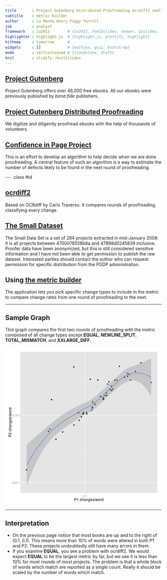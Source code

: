 ```yaml
---
title       : Project Gutenberg Distributed Proofreading ocrdiff2 small dataset
subtitle    : metric builder
author      : La Monte Henry Piggy Yarroll
job         : analyst
framework   : io2012        # {io2012, html5slides, shower, dzslides, ...}
highlighter : highlight.js  # {highlight.js, prettify, highlight}
hitheme     : tomorrow      # 
widgets     : []            # {mathjax, quiz, bootstrap}
mode        : selfcontained # {standalone, draft}
knit        : slidify::knit2slides
---
```


## [Project Gutenberg](https://www.gutenberg.org/)
Project Gutenberg offers over 46,000 free ebooks. All our ebooks were previously published by _bona fide_ publishers.

## [Project Gutenberg Distributed Proofreading](http://www.pgdp.net)
We digitize and diligently proofread ebooks with the help of thousands of volunteers.

## [Confidence in Page Project](http://www.pgdp.net/wiki/Confidence_in_Page_analysis)
This is an effort to develop an algorithm to help decide when we are done proofreading. A central feature of such an algorithm is a way to estimate the number of defects likely to be found in the next round of proofreading.

--- .class #id 

## [ocrdiff2](http://baqaqi.chi.il.us/pgdp/ocrdiff2.py)
Based on OCRdiff by Carlo Traverso. It compares rounds of proofreading, classifying every change.

## [The Small Dataset](http://www.pgdp.net/wiki/Confidence_in_Page_Algorithm#Small_Data_Set)
The Small Data Set is a set of 284 projects extracted in mid-January 2008. It is all projects between 4700078558b6a and 47898d0245839 inclusive. Proofer data have been anonymized, but this is still considered sensitive information and I have not been able to get permission to publish the raw dataset. Interested parties should contact the author who can request permission for specific distribution from the PGDP administration.

## Using [the metric builder](http://piggy.shinyapps.io/devdataprod-project/)

The application lets you pick specific change types to include in the metric to compare change rates from one round of proofreading to the next.

---

## Sample Graph

This graph compares the first two rounds of proofreading with the metric composed of all change types except **EQUAL**, **NEWLINE_SPLIT**, **TOTAL_MISMATCH**, and **XXLARGE_DIFF**.

![plot of chunk unnamed-chunk-1](assets/fig/unnamed-chunk-1.png) 

---

## Interpretation

* On the previous page notice that most books are up and to the right of (0.1, 0.1). This means more than 10% of words were altered in both P1 and P2. These projects undoubtedly still have many errors in them.
* If you examine **EQUAL**, you see a problem with ocrdiff2. We would expect **EQUAL** to be the largest metric by far, but we see it is less than 10% for most rounds of most projects. The problem is that a whole block of words which match are reported as a single count. Really it should be scaled by the number of words which match.
